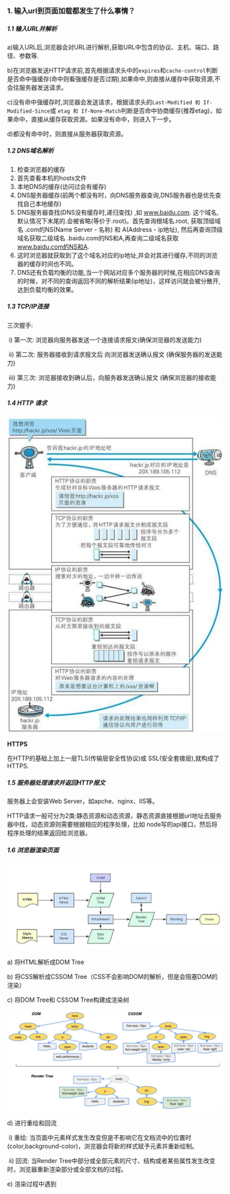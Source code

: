 ### 1. **输入url到页面加载都发生了什么事情？**

##### 1.1 输入URL并解析

a)输入URL后,浏览器会对URL进行解析,获取URL中包含的协议、主机、端口、路径、参数等.

b)在浏览器发送HTTP请求前,首先根据请求头中的`expires`和`cache-control`判断是否命中强缓存(命中则看强缓存是否过期),如果命中,则直接从缓存中获取资源,不会往服务器发送请求。

c)没有命中强缓存时,浏览器会发送请求，根据请求头的`Last-Modified 和 If-Modified-Since`或 `etag 和 If-None-Match`判断是否命中协商缓存(推荐etag)，如果命中，直接从缓存获取资源。如果没有命中，则进入下一步。

d)都没有命中时，则直接从服务器获取资源。

##### 1.2 DNS域名解析

1. 检查浏览器的缓存
2. 首先查看本机的hosts文件
3. 本地DNS的缓存(访问过会有缓存)
4. DNS服务器缓存(前两个都没有时，向DNS服务器查询,DNS服务器也是优先查找自己本地缓存)
5. DNS服务器查找(DNS没有缓存时,递归查找) ,如 www.baidu.com. 这个域名,默认情况下末尾的.会被省略(等价于.root)。首先查询根域名.root, 获取顶级域名 .com的NS(Name Server - 名称) 和 A(Address - ip地址), 然后再查询顶级域名获取二级域名 .baidu.com的NS和A,再查询二级域名获取 www.baidu.com的NS和A.
6. 这时浏览器就获取到了这个域名对应的ip地址,并会对其进行缓存,不同的浏览器的缓存时间也不同。
7. DNS还有负载均衡的功能,当一个网站对应多个服务器的时候,在相应DNS查询的时候，对不同的查询返回不同的解析结果(ip地址)，这样访问就会被分散开,达到负载均衡的效果。

##### 1.3 TCP/IP连接

三次握手:  

​	i) 第一次: 浏览器向服务器发送一个连接请求报文(确保浏览器的发送能力)

​	ii) 第二次: 服务器接收到请求报文后 向浏览器发送确认报文  (确保服务器的发送能力)

​	iii) 第三次: 浏览器接收到确认后，向服务器发送确认报文 (确保浏览器的接收能力)



##### 1.4  HTTP 请求

![img](images\4.jpg)

**HTTPS**

在HTTP的基础上加上一层TLS(传输层安全性协议)或 SSL(安全套接层),就构成了HTTPS.

##### 1.5 服务器处理请求并返回HTTP报文

服务器上会安装Web Server，如apche、nginx、IIS等。

HTTP请求一般可分为2类:静态资源和动态资源，静态资源直接根据url地址去服务器中找，动态资源则需要根据相应的程序处理，比如 node写的api接口，然后将程序处理的结果返回给浏览器。

##### 1.6 浏览器渲染页面

![img](images\5.jpg)

a) 将HTML解析成DOM Tree

b) 将CSS解析成CSSOM Tree（CSS不会影响DOM的解析，但是会阻塞DOM的渲染）

c) 将DOM Tree和 CSSOM Tree构建成渲染树

![img](images\7.png)

d) 进行重绘和回流

​	i)  重绘: 当页面中元素样式发生改变但是不影响它在文档流中的位置时(color,background-color)，浏览器会将新的样式赋予元素并重新绘制。

​	ii) 回流: 当Render Tree中部分或全部元素的尺寸、结构或者某些属性发生改变时，浏览器重新渲染部分或全部文档的过程。

e) 渲染过程中遇到<script>就会停止渲染,执行JS代码。 因为浏览器的GUI线程和JS引擎线程是互斥的,JS的加载、解析和渲染都会阻塞DOM的构建。一般将DOM放在底部或者给<script>加上defer和async属性。 由于JS可以改变css样式,如果JS想访问css并改变它，则在执行JS前就得拿到完成的CSSOM，因此这种情况下,浏览器会先下载和构建CSSOM，然后再执行JS，最后再构建DOM。

补充: 

1. async和defer的区别:  

![async和defer](images\8.png)

​	a）默认情况下,浏览器会直接加载并执行脚本,不会等DOM加载完毕。

​	b) defer: 加载JS的阶段不会阻塞HTML解析,等到HTML解析完毕后执行JS代码。

​	c) async: 加载JS的阶段不会阻塞HTML解析,JS加载完毕立即执行,执行时会阻塞HTML解析。

​	总结：执行时机不同, 并且加载多个JS脚本时,async是无序加载,defer是有序的。




##### 1.7 关闭连接

四次挥手:

​	i) 第一次: 浏览器向服务器发送释放连接报文。

​	ii) 第二次: 服务器接收到后 向浏览器发送确认报文,浏览器接收到后就进入等待终止状态，等待服务器发送的连接释放报文。(此时TCP处于半关闭状态,浏览器->服务器这个方向的连接已经被释放了,即浏览器无法再向服务器发送请求,但是服务器还可以向浏览器发送)

​	iii) 第三次: 当服务器没有要向浏览器发送的数据时,发送释放连接报文给浏览器。

 iiii) 第四次: 浏览器收到连接释放报文后,向服务器发出确认。此时TCP连接并不会马上释放，必须经过2MSL(最长报文段寿命)时间后,浏览器才会进入关闭状态。(注意:在第二次挥手后,TCP处在半关闭状态,浏览器无法发送请求,但是可以发送报文)

c) 为什么四次挥手释放连接时,要等待2MSL？

为了确保浏览器发送的最后一个确认报文能够到达服务器。因为如果最后一个报文丢失了，那么服务器没有收到报文,让浏览器重新确认，而浏览器已经关闭，那么服务器就无法正常的关闭。使用了2MSL,让浏览器稍作等待,如果报文丢失,服务器重新发送释放连接报文，浏览器回应并重置2MSL计时器,直至成功。

d) 为什么要四次挥手?

因为当服务器收到浏览器的SYN连接请求报文后，可以直接发送SYN+ACK报文。其中**ACK报文是用来应答的，SYN报文是用来同步的**。但是关闭连接时，当服务器收到FIN报文时，很可能并不会立即关闭SOCKET（可能还有数据要传输），所以只能先回复一个ACK报文，告诉浏览器，"收到FIN报文了"。只有等到服务器所有的报文都发送完了，访服务器才能发送FIN报文，因此不能一起发送。故需要四次挥手。